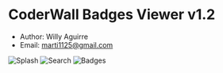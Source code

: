 # CoderWall Badges Viewer v1.2

* Author: Willy Aguirre
* Email: marti1125@gmail.com

![Splash](https://raw.github.com/marti1125/CoderWall-Badges/master/and1.png "Splash")
![Search](https://raw.github.com/marti1125/CoderWall-Badges/master/and2.png "Search")
![Badges](https://raw.github.com/marti1125/CoderWall-Badges/master/and3.png "Badges")

